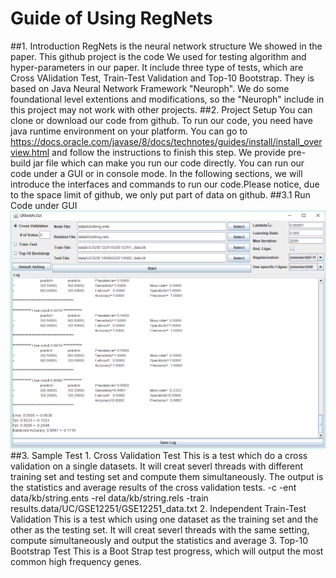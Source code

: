 # Guide of Using RegNets
##1. Introduction
RegNets is the neural network structure We showed in the paper. This github project is the code We used for testing algorithm and hyper-parameters in our paper. It include three type of tests, which are Cross VAlidation Test, Train-Test Validation and Top-10 Bootstrap. They is based on Java Neural Network Framework "Neuroph". We do some foundational level extentions and modifications, so the "Neuroph" include in this project may not work with other projects.
##2. Project Setup
You can clone or download our code from github. To run our code, you need have java runtime environment on your platform. You can go to https://docs.oracle.com/javase/8/docs/technotes/guides/install/install_overview.html and follow the instructions to finish this step. We provide pre-build jar file which can make you run our code directly. You can run our code under a GUI or in console mode. In the following sections, we will introduce the interfaces and commands to run our code.Please notice, due to the space limit of github, we only put part of data on github.
##3.1 Run Code under GUI
![Alt text](GUI.png?raw=true "GUI Screencut")
##3. Sample Test
    1. Cross Validation Test
    This is a test which do a cross validation on a single datasets. It will creat severl threads with different training set and testing set and compute them simultaneously. The output is the statistics and average results of the cross validation tests.
	-c -ent data/kb/string.ents -rel data/kb/string.rels -train results.data/UC/GSE12251/GSE12251_data.txt
    2. Independent Train-Test Validation
    This is a test which using one dataset as the training set and the other as the testing set. It will creat severl threads with the same setting, compute simultaneously and output the statistics and average 
    3. Top-10 Bootstrap Test
    This is a Boot Strap test progress, which will output the most common high frequency genes. 